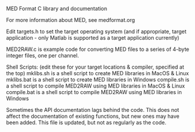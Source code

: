 
MED Format C library and documentation

For more information about MED, see medformat.org

Edit targets.h to set the target operating system (and if appropriate, target application - only Matlab is supported as a target application currently)

MED2RAW.c is example code for converting MED files to a series of 4-byte integer files, one per channel.

Shell Scripts: (edit these for your target locations & compiler, specified at the top)
mklibs.sh is a shell script to create MED libraries in MacOS & Linux
mklibs.bat is a shell script to create MED libraries in Windows
compile.sh is a shell script to compile MED2RAW using MED libraries in MacOS & Linux
compile.bat is a shell script to compile MED2RAW using MED libraries in Windows

Sometimes the API documentation lags behind the code.  This does not affect the documentation of existing functions, 
but new ones may have been added.  This file is updated, but not as regularly as the code.
